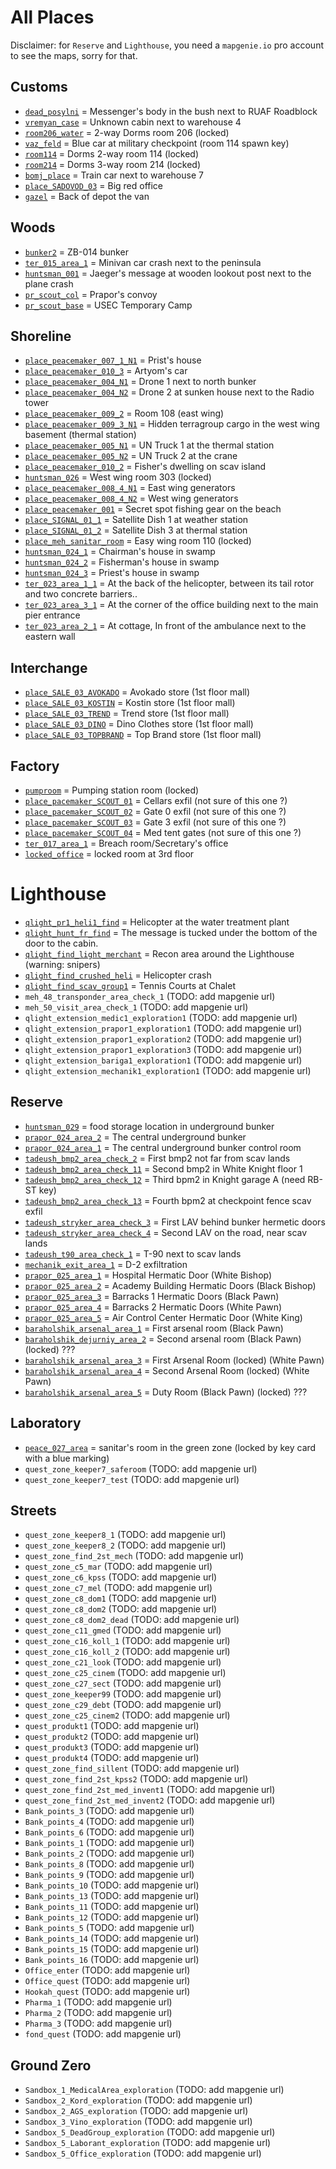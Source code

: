 # All Places

Disclaimer: for `Reserve` and `Lighthouse`, you need a `mapgenie.io` pro account to see the maps, sorry for that.

## Customs
- [`dead_posylni`](https://mapgenie.io/tarkov/maps/customs?locationIds=116481) = Messenger's body in the bush next to RUAF Roadblock
- [`vremyan_case`](https://mapgenie.io/tarkov/maps/customs?locationIds=30169) = Unknown cabin next to warehouse 4
- [`room206_water`](https://mapgenie.io/tarkov/maps/customs?locationIds=30291) = 2-way Dorms room 206 (locked)
- [`vaz_feld`](https://mapgenie.io/tarkov/maps/customs?locationIds=30193) = Blue car at military checkpoint (room 114 spawn key)
- [`room114`](https://mapgenie.io/tarkov/maps/customs?locationIds=30316) = Dorms 2-way room 114 (locked)
- [`room214`](https://mapgenie.io/tarkov/maps/customs?locationIds=30267) = Dorms 3-way room 214 (locked)
- [`bomj_place`](https://mapgenie.io/tarkov/maps/customs?locationIds=30129) = Train car next to warehouse 7
- [`place_SADOVOD_03`](https://mapgenie.io/tarkov/maps/customs?locationIds=30053) = Big red office
- [`gazel`](https://mapgenie.io/tarkov/maps/customs?locationIds=37428) = Back of depot the van

## Woods
- [`bunker2`](https://mapgenie.io/tarkov/maps/woods?locationIds=86413) = ZB-014 bunker
- [`ter_015_area_1`](https://mapgenie.io/tarkov/maps/woods?locationIds=36935) = Minivan car crash next to the peninsula
- [`huntsman_001`](https://mapgenie.io/tarkov/maps/woods?locationIds=36933) = Jaeger's message at wooden lookout post next to the plane crash
- [`pr_scout_col`](https://mapgenie.io/tarkov/maps/woods?locationIds=65210) = Prapor's convoy
- [`pr_scout_base`](https://mapgenie.io/tarkov/maps/woods?locationIds=65211) = USEC Temporary Camp

## Shoreline
- [`place_peacemaker_007_1_N1`](https://mapgenie.io/tarkov/maps/shoreline?locationIds=27880) = Prist's house
- [`place_peacemaker_010_3`](https://mapgenie.io/tarkov/maps/shoreline?locationIds=26343) = Artyom's car
- [`place_peacemaker_004_N1`](https://mapgenie.io/tarkov/maps/shoreline?locationIds=27864) = Drone 1 next to north bunker
- [`place_peacemaker_004_N2`](https://mapgenie.io/tarkov/maps/shoreline?locationIds=27819) = Drone 2 at sunken house next to the Radio tower
- [`place_peacemaker_009_2`](https://mapgenie.io/tarkov/maps/shoreline?locationIds=27981) = Room 108 (east wing)
- [`place_peacemaker_009_3_N1`](https://mapgenie.io/tarkov/maps/shoreline?locationIds=51677) = Hidden terragroup cargo in the west wing basement (thermal station)
- [`place_peacemaker_005_N1`](https://mapgenie.io/tarkov/maps/shoreline?locationIds=26361) = UN Truck 1 at the thermal station
- [`place_peacemaker_005_N2`](https://mapgenie.io/tarkov/maps/shoreline?locationIds=27814) = UN Truck 2 at the crane
- [`place_peacemaker_010_2`](https://mapgenie.io/tarkov/maps/shoreline?locationIds=26344) = Fisher's dwelling on scav island
- [`huntsman_026`](https://mapgenie.io/tarkov/maps/shoreline?locationIds=34695) = West wing room 303 (locked)
- [`place_peacemaker_008_4_N1`](https://mapgenie.io/tarkov/maps/shoreline?locationIds=41303) = East wing generators
- [`place_peacemaker_008_4_N2`](https://mapgenie.io/tarkov/maps/shoreline?locationIds=28077) = West wing generators
- [`place_peacemaker_001`](https://mapgenie.io/tarkov/maps/shoreline?locationIds=26330) = Secret spot fishing gear on the beach
- [`place_SIGNAL_01_1`](https://mapgenie.io/tarkov/maps/shoreline?locationIds=27836) = Satellite Dish 1 at weather station
- [`place_SIGNAL_01_2`](https://mapgenie.io/tarkov/maps/shoreline?locationIds=28162) = Satellite Dish 3 at thermal station
- [`place_meh_sanitar_room`](https://mapgenie.io/tarkov/maps/shoreline?locationIds=64656) = Easy wing room 110 (locked)
- [`huntsman_024_1`](https://mapgenie.io/tarkov/maps/shoreline?locationIds=26348) = Chairman's house in swamp
- [`huntsman_024_2`](https://mapgenie.io/tarkov/maps/shoreline?locationIds=26349) = Fisherman's house in swamp
- [`huntsman_024_3`](https://mapgenie.io/tarkov/maps/shoreline?locationIds=26350) = Priest's house in swamp
- [`ter_023_area_1_1`](https://mapgenie.io/tarkov/maps/shoreline?locationIds=47968) = At the back of the helicopter, between its tail rotor and two concrete barriers..
- [`ter_023_area_3_1`](https://mapgenie.io/tarkov/maps/shoreline?locationIds=47969) = At the corner of the office building next to the main pier entrance
- [`ter_023_area_2_1`](https://mapgenie.io/tarkov/maps/shoreline?locationIds=47970) = At cottage, In front of the ambulance next to the eastern wall

## Interchange
- [`place_SALE_03_AVOKADO`](https://mapgenie.io/tarkov/maps/interchange?locationIds=42403) = Avokado store (1st floor mall)
- [`place_SALE_03_KOSTIN`](https://mapgenie.io/tarkov/maps/interchange?locationIds=42405) = Kostin store (1st floor mall)
- [`place_SALE_03_TREND`](https://mapgenie.io/tarkov/maps/interchange?locationIds=42404) = Trend store (1st floor mall)
- [`place_SALE_03_DINO`](https://mapgenie.io/tarkov/maps/interchange?locationIds=42402) = Dino Clothes store (1st floor mall)
- [`place_SALE_03_TOPBRAND`](https://mapgenie.io/tarkov/maps/interchange?locationIds=42401) = Top Brand store (1st floor mall)

## Factory
- [`pumproom`](https://mapgenie.io/tarkov/maps/factory?locationIds=30432) = Pumping station room (locked)
- [`place_pacemaker_SCOUT_01`](https://mapgenie.io/tarkov/maps/factory?locationIds=25059) = Cellars exfil (not sure of this one ?)
- [`place_pacemaker_SCOUT_02`](https://mapgenie.io/tarkov/maps/factory?locationIds=25057) = Gate 0 exfil (not sure of this one ?)
- [`place_pacemaker_SCOUT_03`](https://mapgenie.io/tarkov/maps/factory?locationIds=25056) = Gate 3 exfil (not sure of this one ?)
- [`place_pacemaker_SCOUT_04`](https://mapgenie.io/tarkov/maps/factory?locationIds=88025) = Med tent gates (not sure of this one ?)
- [`ter_017_area_1`](https://mapgenie.io/tarkov/maps/factory?locationIds=118057) = Breach room/Secretary's office
- [`locked_office`](https://mapgenie.io/tarkov/maps/factory?locationIds=25092) = locked room at 3rd floor

# Lighthouse
- [`qlight_pr1_heli1_find`](https://mapgenie.io/tarkov/maps/lighthouse?locationIds=153638) = Helicopter at the water treatment plant
- [`qlight_hunt_fr_find`](https://mapgenie.io/tarkov/maps/lighthouse?locationIds=153294) = The message is tucked under the bottom of the door to the cabin.
- [`qlight_find_light_merchant`](https://mapgenie.io/tarkov/maps/lighthouse?locationIds=152795) = Recon area around the Lighthouse (warning: snipers)
- [`qlight_find_crushed_heli`](https://mapgenie.io/tarkov/maps/lighthouse?locationIds=153641) = Helicopter crash
- [`qlight_find_scav_group1`](https://mapgenie.io/tarkov/maps/lighthouse?locationIds=152789) = Tennis Courts at Chalet
- `meh_48_transponder_area_check_1` (TODO: add mapgenie url)
- `meh_50_visit_area_check_1` (TODO: add mapgenie url)
- `qlight_extension_medic1_exploration1` (TODO: add mapgenie url)
- `qlight_extension_prapor1_exploration1` (TODO: add mapgenie url)
- `qlight_extension_prapor1_exploration2` (TODO: add mapgenie url)
- `qlight_extension_prapor1_exploration3` (TODO: add mapgenie url)
- `qlight_extension_bariga1_exploration1` (TODO: add mapgenie url)
- `qlight_extension_mechanik1_exploration1` (TODO: add mapgenie url)

## Reserve
- [`huntsman_029`](https://mapgenie.io/tarkov/maps/reserve?locationIds=40913) = food storage location in underground bunker
- [`prapor_024_area_2`](https://mapgenie.io/tarkov/maps/reserve?locationIds=63852) = The central underground bunker
- [`prapor_024_area_1`](https://mapgenie.io/tarkov/maps/reserve?locationIds=63852) = The central underground bunker control room
- [`tadeush_bmp2_area_check_2`](https://mapgenie.io/tarkov/maps/reserve?locationIds=89745) = First bmp2 not far from scav lands
- [`tadeush_bmp2_area_check_11`](https://mapgenie.io/tarkov/maps/reserve?locationIds=89742) = Second bmp2 in White Knight floor 1
- [`tadeush_bmp2_area_check_12`](https://mapgenie.io/tarkov/maps/reserve?locationIds=89741) = Third bpm2 in Knight garage A (need RB-ST key)
- [`tadeush_bmp2_area_check_13`](https://mapgenie.io/tarkov/maps/reserve?locationIds=89744) = Fourth bpm2 at checkpoint fence scav exfil
- [`tadeush_stryker_area_check_3`](https://mapgenie.io/tarkov/maps/reserve?locationIds=89746) = First LAV behind bunker hermetic doors
- [`tadeush_stryker_area_check_4`](https://mapgenie.io/tarkov/maps/reserve?locationIds=89743) = Second LAV on the road, near scav lands
- [`tadeush_t90_area_check_1`](https://mapgenie.io/tarkov/maps/reserve?locationIds=89747) = T-90 next to scav lands
- [`mechanik_exit_area_1`](https://mapgenie.io/tarkov/maps/reserve?locationIds=39424) = D-2 exfiltration
- [`prapor_025_area_1`](https://mapgenie.io/tarkov/maps/reserve?locationIds=153861) = Hospital Hermatic Door (White Bishop)
- [`prapor_025_area_2`](https://mapgenie.io/tarkov/maps/reserve?locationIds=153860) = Academy Building Hermatic Doors (Black Bishop)
- [`prapor_025_area_3`](https://mapgenie.io/tarkov/maps/reserve?locationIds=153857) = Barracks 1 Hermatic Doors (Black Pawn)
- [`prapor_025_area_4`](https://mapgenie.io/tarkov/maps/reserve?locationIds=153864) = Barracks 2 Hermatic Doors (White Pawn)
- [`prapor_025_area_5`](https://mapgenie.io/tarkov/maps/reserve?locationIds=153862) = Air Control Center Hermatic Door (White King)
- [`baraholshik_arsenal_area_1`](https://mapgenie.io/tarkov/maps/reserve?locationIds=86378) = First arsenal room (Black Pawn)
- [`baraholshik_dejurniy_area_2`](https://mapgenie.io/tarkov/maps/reserve?locationIds=86376) = Second arsenal room (Black Pawn) (locked) ???
- [`baraholshik_arsenal_area_3`](https://mapgenie.io/tarkov/maps/reserve?locationIds=86375) = First Arsenal Room (locked) (White Pawn)
- [`baraholshik_arsenal_area_4`](https://mapgenie.io/tarkov/maps/reserve?locationIds=86374) = Second Arsenal Room (locked) (White Pawn)
- [`baraholshik_arsenal_area_5`](https://mapgenie.io/tarkov/maps/reserve?locationIds=86377) = Duty Room (Black Pawn) (locked) ???


## Laboratory
- [`peace_027_area`](https://mapgenie.io/tarkov/maps/lab?locationIds=46254) = sanitar's room in the green zone (locked by key card with a blue marking)
- `quest_zone_keeper7_saferoom` (TODO: add mapgenie url)
- `quest_zone_keeper7_test` (TODO: add mapgenie url)

## Streets
- `quest_zone_keeper8_1` (TODO: add mapgenie url)
- `quest_zone_keeper8_2` (TODO: add mapgenie url)
- `quest_zone_find_2st_mech` (TODO: add mapgenie url)
- `quest_zone_c5_mar` (TODO: add mapgenie url)
- `quest_zone_c6_kpss` (TODO: add mapgenie url)
- `quest_zone_c7_mel` (TODO: add mapgenie url)
- `quest_zone_c8_dom1` (TODO: add mapgenie url)
- `quest_zone_c8_dom2` (TODO: add mapgenie url)
- `quest_zone_c8_dom2_dead` (TODO: add mapgenie url)
- `quest_zone_c11_gmed` (TODO: add mapgenie url)
- `quest_zone_c16_koll_1` (TODO: add mapgenie url)
- `quest_zone_c16_koll_2` (TODO: add mapgenie url)
- `quest_zone_c21_look` (TODO: add mapgenie url)
- `quest_zone_c25_cinem` (TODO: add mapgenie url)
- `quest_zone_c27_sect` (TODO: add mapgenie url)
- `quest_zone_keeper99` (TODO: add mapgenie url)
- `quest_zone_c29_debt` (TODO: add mapgenie url)
- `quest_zone_c25_cinem2` (TODO: add mapgenie url)
- `quest_produkt1` (TODO: add mapgenie url)
- `quest_produkt2` (TODO: add mapgenie url)
- `quest_produkt3` (TODO: add mapgenie url)
- `quest_produkt4` (TODO: add mapgenie url)
- `quest_zone_find_sillent` (TODO: add mapgenie url)
- `quest_zone_find_2st_kpss2` (TODO: add mapgenie url)
- `quest_zone_find_2st_med_invent1` (TODO: add mapgenie url)
- `quest_zone_find_2st_med_invent2` (TODO: add mapgenie url)
- `Bank_points_3` (TODO: add mapgenie url)
- `Bank_points_4` (TODO: add mapgenie url)
- `Bank_points_6` (TODO: add mapgenie url)
- `Bank_points_1` (TODO: add mapgenie url)
- `Bank_points_2` (TODO: add mapgenie url)
- `Bank_points_8` (TODO: add mapgenie url)
- `Bank_points_9` (TODO: add mapgenie url)
- `Bank_points_10` (TODO: add mapgenie url)
- `Bank_points_13` (TODO: add mapgenie url)
- `Bank_points_11` (TODO: add mapgenie url)
- `Bank_points_12` (TODO: add mapgenie url)
- `Bank_points_5` (TODO: add mapgenie url)
- `Bank_points_14` (TODO: add mapgenie url)
- `Bank_points_15` (TODO: add mapgenie url)
- `Bank_points_16` (TODO: add mapgenie url)
- `Office_enter` (TODO: add mapgenie url)
- `Office_quest` (TODO: add mapgenie url)
- `Hookah_quest` (TODO: add mapgenie url)
- `Pharma_1` (TODO: add mapgenie url)
- `Pharma_2` (TODO: add mapgenie url)
- `Pharma_3` (TODO: add mapgenie url)
- `fond_quest` (TODO: add mapgenie url)


## Ground Zero
- `Sandbox_1_MedicalArea_exploration` (TODO: add mapgenie url)
- `Sandbox_2_Kord_exploration` (TODO: add mapgenie url)
- `Sandbox_2_AGS_exploration` (TODO: add mapgenie url)
- `Sandbox_3_Vino_exploration` (TODO: add mapgenie url)
- `Sandbox_5_DeadGroup_exploration` (TODO: add mapgenie url)
- `Sandbox_5_Laborant_exploration` (TODO: add mapgenie url)
- `Sandbox_5_Office_exploration` (TODO: add mapgenie url)